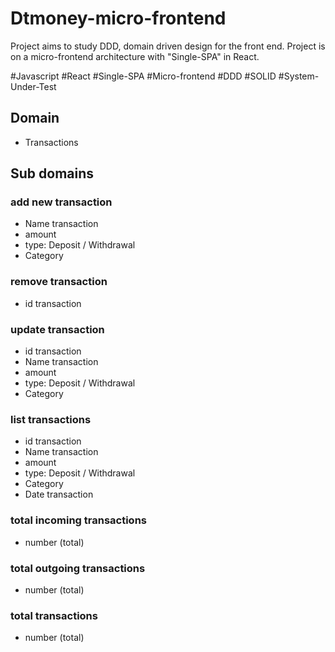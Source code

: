 # Dtmoney-micro-frontend

Project aims to study DDD, domain driven design for the front end.
Project is on a micro-frontend architecture with "Single-SPA" in React.

#Javascript #React #Single-SPA #Micro-frontend #DDD #SOLID #System-Under-Test

## Domain

- Transactions

## Sub domains

### add new transaction

- Name transaction
- amount
- type: Deposit / Withdrawal
- Category

### remove transaction

- id transaction

### update transaction

- id transaction
- Name transaction
- amount
- type: Deposit / Withdrawal
- Category

### list transactions

- id transaction
- Name transaction
- amount
- type: Deposit / Withdrawal
- Category
- Date transaction

### total incoming transactions

- number (total)

### total outgoing transactions

- number (total)

### total transactions

- number (total)
